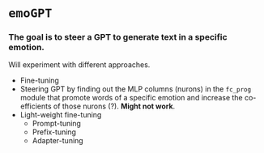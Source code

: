 # `emoGPT`
### The goal is to steer a GPT to generate text in a specific emotion.
Will experiment with different approaches.
* Fine-tuning
* Steering GPT by finding out the MLP columns (nurons) in the `fc_prog` module that promote words of a specific emotion and increase the co-efficients of those nurons (?). **Might not work**.
* Light-weight fine-tuning
    * Prompt-tuning
    * Prefix-tuning
    * Adapter-tuning
